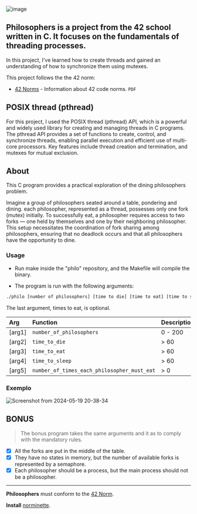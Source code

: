 ![image](https://github.com/user-attachments/assets/d28b5fa5-4f2f-4691-a975-a9abaac55998)


## Philosophers is a project from the 42 school written in C. It focuses on the fundamentals of threading processes.

In this project, I've learned how to create threads and gained an understanding of how to synchronize them using mutexes.

This project follows the the 42 norm:
* [42 Norms](https://github.com/42School/norminette/blob/master/pdf/en.norm.pdf) - Information about 42 code norms. `PDF`



##  POSIX thread (pthread)

For this project, I used the POSIX thread (pthread) API, which is a powerful and widely used library for creating and managing threads in C programs. The pthread API provides a set of functions to create, control, and synchronize threads, enabling parallel execution and efficient use of multi-core processors. Key features include thread creation and termination, and mutexes for mutual exclusion.

## About

This C program provides a practical exploration of the dining philosophers problem. 

Imagine a group of philosophers seated around a table, pondering and dining. each philosopher, represented as a thread, possesses only one fork (mutex) initially. To successfully eat, a philosopher requires access to two forks — one held by themselves and one by their neighboring philosopher. This setup necessitates the coordination of fork sharing among philosophers, ensuring that no deadlock occurs and that all philosophers have the opportunity to dine.


### Usage

 - Run make inside the "philo" repository, and the Makefile will compile the binary.

- The program is run with the following arguments:

```bash
./philo [number of philosophers] [time to die] [time to eat] [time to sleep] [times to eat]
```
The last argument, times to eat, is optional.

| Arg | Function | Description |
| :- | :- | :- |
| [arg1] | `number_of_philosophers`                   | 0 - 200|
| [arg2] | `time_to_die`                               | > 60  |
| [arg3] | `time_to_eat`                               | > 60  |
| [arg4] | `time_to_sleep`                             | > 60|
| [arg5] | `number_of_times_each_philosopher_must_eat` | > 0|

### Exemplo
![Screenshot from 2024-05-19 20-38-34](https://github.com/Jburlama/Philosophers/assets/132925534/3480d95f-2f05-43bb-90a7-73ca074f873a)

## BONUS
> The bonus program takes the same arguments and it as to comply with the mandatory rules.
- [X] All the forks are put in the middle of the table.
- [X] They have no states in memory, but the number of available forks is represented by a semaphore.
- [X] Each philosopher should be a process, but the main process should not be a philosopher.

----------------------------------------------------------------------

**Philosophers** must conform to the [42 Norm](https://cdn.intra.42.fr/pdf/pdf/96987/en.norm.pdf).

**Install** [norminette](https://github.com/42School/norminette).
